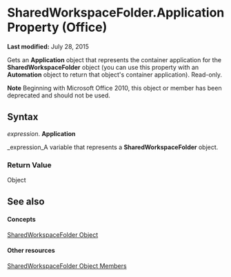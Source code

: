 
# SharedWorkspaceFolder.Application Property (Office)

 **Last modified:** July 28, 2015

Gets an  **Application** object that represents the container application for the **SharedWorkspaceFolder** object (you can use this property with an **Automation** object to return that object's container application). Read-only.

 **Note**  Beginning with Microsoft Office 2010, this object or member has been deprecated and should not be used.


## Syntax

 _expression_. **Application**

 _expression_A variable that represents a  **SharedWorkspaceFolder** object.


### Return Value

Object


## See also


#### Concepts


 [SharedWorkspaceFolder Object](297c4ed7-2232-5240-ca34-d374038c66a2.md)
#### Other resources


 [SharedWorkspaceFolder Object Members](e7e0a32a-ce01-e08f-f251-27d93273110e.md)
